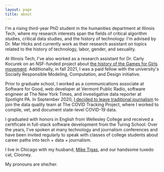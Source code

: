 ```yaml
---
layout: page
title: about
---
```


I'm a rising third-year PhD student in the humanities department at Illinois Tech, where my research interests span the fields of critical algorithm studies, critical data studies, and the history of technology. I'm advised by Dr. Mar Hicks and currently work as their research assistant on topics related to the history of technology, labor, gender, and sexuality. 

At Illinois Tech, I've also worked as a research assistant for Dr. Carly Kocurek on an NSF-funded project about [the history of the Games for Girls movement](https://www.iit.edu/news/looking-closer-games-girls-movement). Additionally, in fall 2021, I was a paid fellow with the university's Socially Responsible Modeling, Computation, and Design initiative.

Prior to graduate school, I worked as a communications associate at Software for Good, web developer at Vermont Public Radio, software engineer at The New York Times, and investigative data reporter at Spotlight PA. In September 2020, [I decided to leave traditional journalism](https://source.opennews.org/articles/exit-interviews-sara-simon/) to join the data quality team at The COVID Tracking Project, where I worked to compile, vet, and document state-level COVID-19 data.

I graduated with honors in English from Wellesley College and received a certificate in full-stack software development from the Turing School. Over the years, I've spoken at many technology and journalism conferences and have been invited regularly to speak with classes of college students about career paths into tech + data + journalism. 

I live in Chicago with my husband, [Mike Tigas](https://mike.tig.as/), and our handsome tuxedo cat, Clooney. 

My pronouns are she/her.